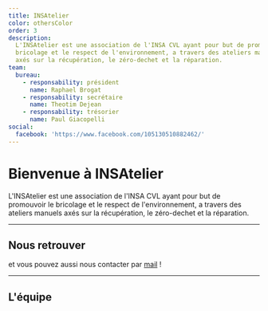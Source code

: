 ```yaml
---
title: INSAtelier
color: othersColor
order: 3
description:
  L'INSAtelier est une association de l'INSA CVL ayant pour but de promouvoir le
  bricolage et le respect de l'environnement, a travers des ateliers manuels
  axés sur la récupération, le zéro-dechet et la réparation.
team:
  bureau:
    - responsability: président
      name: Raphael Brogat
    - responsability: secrétaire
      name: Theotim Dejean
    - responsability: trésorier
      name: Paul Giacopelli
social:
  facebook: 'https://www.facebook.com/105130510882462/'
---
```


# Bienvenue à INSAtelier

L'INSAtelier est une association de l'INSA CVL ayant pour but de promouvoir le
bricolage et le respect de l'environnement, a travers des ateliers manuels axés
sur la récupération, le zéro-dechet et la réparation.

---

## Nous retrouver

<campus-social :social="social" :color="color"></campus-social>

et vous pouvez aussi nous contacter par [mail](mailto:insatelier@insa-cvl.fr) !

---

## L'équipe

<campus-team :team="team" :color="color"></campus-team>
